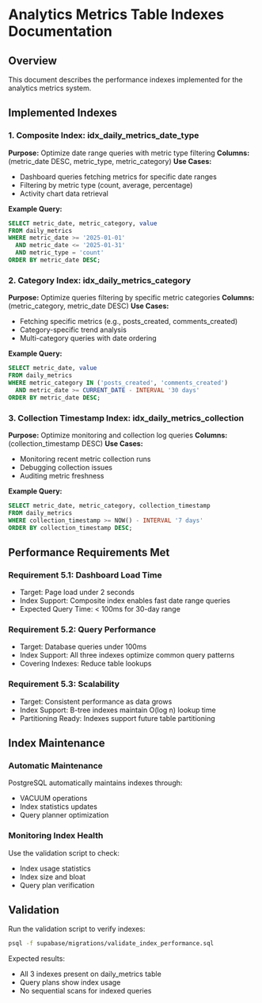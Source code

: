 # Analytics Metrics Table Indexes Documentation

## Overview
This document describes the performance indexes implemented for the analytics metrics system.

## Implemented Indexes

### 1. Composite Index: idx_daily_metrics_date_type
**Purpose:** Optimize date range queries with metric type filtering
**Columns:** (metric_date DESC, metric_type, metric_category)
**Use Cases:**
- Dashboard queries fetching metrics for specific date ranges
- Filtering by metric type (count, average, percentage)
- Activity chart data retrieval

**Example Query:**
```sql
SELECT metric_date, metric_category, value
FROM daily_metrics
WHERE metric_date >= '2025-01-01'
  AND metric_date <= '2025-01-31'
  AND metric_type = 'count'
ORDER BY metric_date DESC;
```

### 2. Category Index: idx_daily_metrics_category
**Purpose:** Optimize queries filtering by specific metric categories
**Columns:** (metric_category, metric_date DESC)
**Use Cases:**
- Fetching specific metrics (e.g., posts_created, comments_created)
- Category-specific trend analysis
- Multi-category queries with date ordering

**Example Query:**
```sql
SELECT metric_date, value
FROM daily_metrics
WHERE metric_category IN ('posts_created', 'comments_created')
  AND metric_date >= CURRENT_DATE - INTERVAL '30 days'
ORDER BY metric_date DESC;
```

### 3. Collection Timestamp Index: idx_daily_metrics_collection
**Purpose:** Optimize monitoring and collection log queries
**Columns:** (collection_timestamp DESC)
**Use Cases:**
- Monitoring recent metric collection runs
- Debugging collection issues
- Auditing metric freshness

**Example Query:**
```sql
SELECT metric_date, metric_category, collection_timestamp
FROM daily_metrics
WHERE collection_timestamp >= NOW() - INTERVAL '7 days'
ORDER BY collection_timestamp DESC;
```

## Performance Requirements Met

### Requirement 5.1: Dashboard Load Time
- Target: Page load under 2 seconds
- Index Support: Composite index enables fast date range queries
- Expected Query Time: < 100ms for 30-day range

### Requirement 5.2: Query Performance
- Target: Database queries under 100ms
- Index Support: All three indexes optimize common query patterns
- Covering Indexes: Reduce table lookups

### Requirement 5.3: Scalability
- Target: Consistent performance as data grows
- Index Support: B-tree indexes maintain O(log n) lookup time
- Partitioning Ready: Indexes support future table partitioning

## Index Maintenance

### Automatic Maintenance
PostgreSQL automatically maintains indexes through:
- VACUUM operations
- Index statistics updates
- Query planner optimization

### Monitoring Index Health
Use the validation script to check:
- Index usage statistics
- Index size and bloat
- Query plan verification

## Validation

Run the validation script to verify indexes:
```bash
psql -f supabase/migrations/validate_index_performance.sql
```

Expected results:
- All 3 indexes present on daily_metrics table
- Query plans show index usage
- No sequential scans for indexed queries
